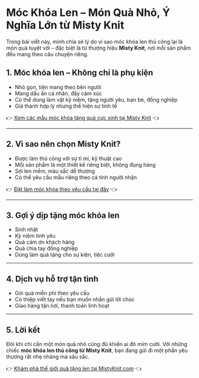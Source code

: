 
# Móc Khóa Len – Món Quà Nhỏ, Ý Nghĩa Lớn từ Misty Knit

Trong bài viết này, mình chia sẻ lý do vì sao móc khóa len thủ công lại là món quà tuyệt vời – đặc biệt là từ thương hiệu **Misty Knit**, nơi mỗi sản phẩm đều mang theo câu chuyện riêng.

## 1. Móc khóa len – Không chỉ là phụ kiện

- Nhỏ gọn, tiện mang theo bên người
- Mang dấu ấn cá nhân, đầy cảm xúc
- Có thể dùng làm vật kỷ niệm, tặng người yêu, bạn bè, đồng nghiệp
- Giá thành hợp lý nhưng thể hiện sự tinh tế

👉 [Xem các mẫu móc khóa tặng quà cực xinh tại Misty Knit](https://mistyknit.com/) 👈

---

## 2. Vì sao nên chọn Misty Knit?

- Được làm thủ công với sự tỉ mỉ, kỹ thuật cao
- Mỗi sản phẩm là một thiết kế riêng biệt, không đụng hàng
- Sợi len mềm, màu sắc dễ thương
- Có thể yêu cầu mẫu riêng theo cá tính người nhận

👉 [Đặt làm móc khóa theo yêu cầu tại đây](https://mistyknit.com/) 👈

---

## 3. Gợi ý dịp tặng móc khóa len

- Sinh nhật
- Kỷ niệm tình yêu
- Quà cảm ơn khách hàng
- Quà chia tay đồng nghiệp
- Dùng làm quà tặng cho sự kiện, tiệc cưới

---

## 4. Dịch vụ hỗ trợ tận tình

- Gói quà miễn phí theo yêu cầu
- Có thiệp viết tay nếu bạn muốn nhắn gửi lời chúc
- Giao hàng tận nơi, thanh toán linh hoạt

---

## 5. Lời kết

Đôi khi chỉ cần một món quà nhỏ cũng đủ khiến ai đó mỉm cười. Với những chiếc **móc khóa len thủ công từ Misty Knit**, bạn đang gửi đi một phần yêu thương rất nhẹ nhàng mà sâu sắc.

👉 [Khám phá thế giới quà tặng len tại MistyKnit.com](https://mistyknit.com/) 👈
